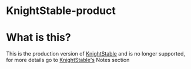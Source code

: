 # KnightStable-product

# What is this?
This is the production version of [KnightStable](https://github.com/SwayamSahoo11742/KnightStable) and is no longer supported, for more details go to [KnightStable's](https://github.com/SwayamSahoo11742/KnightStable) Notes section
